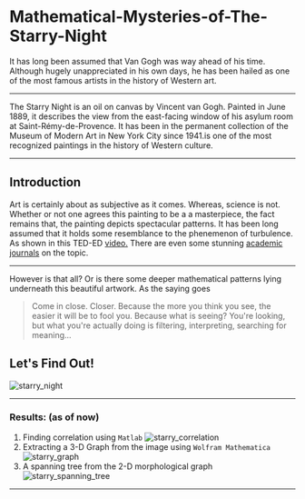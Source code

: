 # Mathematical-Mysteries-of-The-Starry-Night
It has long been assumed that Van Gogh was way ahead of his time. Although hugely unappreciated in his own days, he has been hailed as one of the most famous artists in the history of Western art.
- - - -
The Starry Night is an oil on canvas by Vincent van Gogh. Painted in June 1889, it describes the view from the east-facing window of his asylum room at Saint-Rémy-de-Provence. It has been in the permanent collection of the Museum of Modern Art in New York City since 1941.is one of the most recognized paintings in the history of Western culture.
- - - -
## Introduction

Art is certainly about as subjective as it comes. Whereas, science is not. Whether or not one agrees this painting to be a a masterpiece, the fact remains that, the painting depicts spectacular patterns.
It has been long assumed that it holds some resemblance to the phenemenon of turbulence. As shown in this TED-ED [video.](https://ed.ted.com/lessons/the-unexpected-math-behind-van-gogh-s-starry-night-natalya-st-clair#discussion-open)
There are even some stunning [academic journals](https://arxiv.org/pdf/1902.03381.pdf) on the topic.
- - - -
However is that all?
Or is there some deeper mathematical patterns lying underneath this beautiful artwork.
As the saying goes

>Come in close.
>Closer.
>Because the more you think you see, the easier it will be to fool you.
>Because what is seeing?
>You're looking, but what you're actually doing is filtering, interpreting, searching for meaning...

## Let's Find Out!

![starry_night](https://user-images.githubusercontent.com/44690292/57987014-9468ec80-7a99-11e9-8168-cfe531a844ae.jpg)

- - - -

### Results: (as of now)
1. Finding correlation using `Matlab`
![starry_correlation](https://user-images.githubusercontent.com/44690292/58578356-393bb480-8266-11e9-9fde-71a6171a9cc3.jpg)
2. Extracting a 3-D Graph from the image using `Wolfram Mathematica`
![starry_graph](https://user-images.githubusercontent.com/44690292/58579661-30001700-8269-11e9-8418-73c3a7ec25de.jpg)
3. A spanning tree from the 2-D morphological graph
![starry_spanning_tree](https://user-images.githubusercontent.com/44690292/58621109-45675680-82e6-11e9-8f65-44294e0b06e6.png)

- - - -

